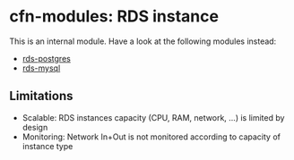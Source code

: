 # cfn-modules: RDS instance

This is an internal module. Have a look at the following modules instead:

* [rds-postgres](https://www.npmjs.com/package/@cfn-modules/rds-postgres)
* [rds-mysql](https://www.npmjs.com/package/@cfn-modules/rds-mysql)

## Limitations

* Scalable: RDS instances capacity (CPU, RAM, network, ...) is limited by design
* Monitoring: Network In+Out is not monitored according to capacity of instance type
